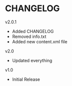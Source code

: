 # CHANGELOG

v2.0.1

* Added CHANGELOG
* Removed info.txt
* Added new content.xml file

v2.0

* Updated everything

v1.0

* Initial Release
